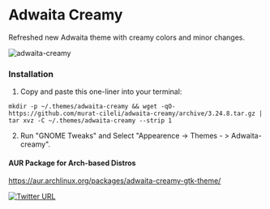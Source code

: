 # Adwaita Creamy
Refreshed new Adwaita theme with creamy colors and minor changes.

![adwaita-creamy](https://user-images.githubusercontent.com/6532000/57190437-c8350580-6f22-11e9-832f-3f1251b31754.png)

### Installation

1. Copy and paste this one-liner into your terminal:

`mkdir -p ~/.themes/adwaita-creamy && wget -qO- https://github.com/murat-cileli/adwaita-creamy/archive/3.24.8.tar.gz | tar xvz -C ~/.themes/adwaita-creamy --strip 1`

2. Run "GNOME Tweaks" and Select "Appearence -> Themes - > Adwaita-creamy".

#### AUR Package for Arch-based Distros
https://aur.archlinux.org/packages/adwaita-creamy-gtk-theme/

[![Twitter URL](https://img.shields.io/twitter/url/https/twitter.com/fold_left.svg?style=social&label=Follow%20%40murat_cileli)](https://twitter.com/murat_cileli)
